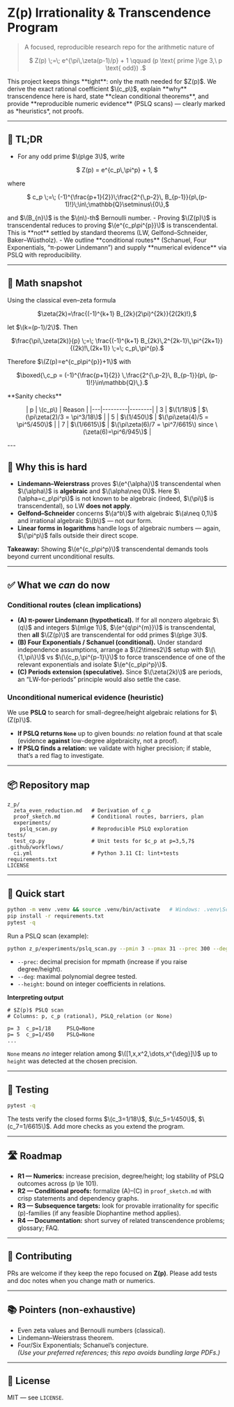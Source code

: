 # Z(p) Irrationality & Transcendence Program

> A focused, reproducible research repo for the arithmetic nature of
> <p align="center">
> $ Z(p) \;=\; e^{\pi\,\zeta(p-1)/p} + 1 \qquad (p \text{ prime }\ge 3,\ p \text{ odd}) .$
</p>
This project keeps things **tight**: only the math needed for $Z(p)$.  
We derive the exact rational coefficient $\(c_p\)$, explain **why** transcendence here is hard,
state **clean conditional theorems**, and provide **reproducible numeric evidence** (PSLQ scans) — clearly marked as *heuristics*, not proofs.

---

## 🧭 TL;DR
- For any odd prime $\(p\ge 3\)$, write
<p align="center">
  $ Z(p) = e^{c_p\,\pi^p} + 1, $
</p>
  where
  <p align="center">
  $ c_p \;=\; (-1)^{\frac{p+1}{2}}\;\frac{2^{\,p-2}\, B_{p-1}}{p\,(p-1)!}\;\in\;\mathbb{Q}\setminus\{0\},$
  </p>
  and $\(B_{n}\)$ is the $\(n\)-th$ Bernoulli number.
- Proving $\(Z(p)\)$ is transcendental reduces to proving $\(e^{c_p\pi^{p}}\)$ is transcendental.  
  This is **not** settled by standard theorems (LW, Gelfond–Schneider, Baker–Wüstholz).  
- We outline **conditional routes** (Schanuel, Four Exponentials, “π-power Lindemann”) and supply **numerical evidence** via PSLQ with reproducibility.

---

## 🧮 Math snapshot

Using the classical even–zeta formula
<p align="center">
$\zeta(2k)=\frac{(-1)^{k+1} B_{2k}(2\pi)^{2k}}{2(2k)!},$
</p>
let $\(k=(p-1)/2\)$. Then
<p align="center">
$\frac{\pi\,\zeta(2k)}{p} \;=\; \frac{(-1)^{k+1} B_{2k}\,2^{2k-1}\,\pi^{2k+1}}{(2k)!\,(2k+1)} \;=\; c_p\,\pi^{p}.$

Therefore $\(Z(p)=e^{c_p\pi^{p}}+1\)$ with
<p align="center">
$\boxed{\,c_p = (-1)^{\frac{p+1}{2}} \,\frac{2^{\,p-2}\, B_{p-1}}{p\, (p-1)!}\in\mathbb{Q}\,}.$
</p>
**Sanity checks**
<p align="center">
| p | \(c_p\) | Reason |
|---|---------|--------|
| 3 | $\(1/18\)$ | $\(\pi\zeta(2)/3 = \pi^3/18\)$ |
| 5 | $\(1/450\)$ | $\(\pi\zeta(4)/5 = \pi^5/450\)$ |
| 7 | $\(1/6615\)$ | $\(\pi\zeta(6)/7 = \pi^7/6615\) since \(\zeta(6)=\pi^6/945\)$ |
</p>
---

## 🧱 Why this is hard
- **Lindemann–Weierstrass** proves $\(e^{\alpha}\)$ transcendental when $\(\alpha\)$ is **algebraic** and $\(\alpha\neq 0\)$. Here $\(\alpha=c_p\pi^p\)$ is not known to be algebraic (indeed, $\(\pi\)$ is transcendental), so LW **does not apply**.
- **Gelfond–Schneider** concerns $\(a^b\)$ with algebraic $\(a\neq 0,1\)$ and irrational algebraic $\(b\)$ — not our form.
- **Linear forms in logarithms** handle logs of algebraic numbers — again, $\(\pi^p\)$ falls outside their direct scope.

**Takeaway:** Showing $\(e^{c_p\pi^p}\)$ transcendental demands tools beyond current unconditional results.

---

## ✅ What we *can* do now

### Conditional routes (clean implications)
- **(A) π-power Lindemann (hypothetical).** If for all nonzero algebraic $\(q\)$ and integers $\(m\ge 1\)$, $\(e^{q\pi^{m}}\)$ is transcendental, then **all** $\(Z(p)\)$ are transcendental for odd primes $\(p\ge 3\)$.
- **(B) Four Exponentials / Schanuel (conditional).** Under standard independence assumptions, arrange a $\(2\times2\)$ setup with $\(\{1,\pi\}\)$ vs $\(\{c_p,\pi^{p-1}\}\)$ to force transcendence of one of the relevant exponentials and isolate $\(e^{c_p\pi^p}\)$.
- **(C) Periods extension (speculative).** Since $\(\zeta(2k)\)$ are periods, an “LW-for-periods” principle would also settle the case.

### Unconditional numerical evidence (heuristic)
We use **PSLQ** to search for small-degree/height algebraic relations for $\(Z(p)\)$.  
- **If PSLQ returns `None`** up to given bounds: *no* relation found at that scale (evidence **against** low-degree algebraicity, not a proof).  
- **If PSLQ finds a relation:** we validate with higher precision; if stable, that’s a red flag to investigate.

---

## 📦 Repository map

```
z_p/
  zeta_even_reduction.md   # Derivation of c_p
  proof_sketch.md          # Conditional routes, barriers, plan
  experiments/
    pslq_scan.py           # Reproducible PSLQ exploration
tests/
  test_cp.py               # Unit tests for $c_p at p=3,5,7$
.github/workflows/
  ci.yml                   # Python 3.11 CI: lint+tests
requirements.txt
LICENSE
```

---

## 🚀 Quick start

```bash
python -m venv .venv && source .venv/bin/activate   # Windows: .venv\Scripts\activate
pip install -r requirements.txt
pytest -q
```

Run a PSLQ scan (example):
```bash
python z_p/experiments/pslq_scan.py --pmin 3 --pmax 31 --prec 300 --deg 6 --height 2000
```
- `--prec`: decimal precision for mpmath (increase if you raise degree/height).
- `--deg`: maximal polynomial degree tested.
- `--height`: bound on integer coefficients in relations.

**Interpreting output**
```
# $Z(p)$ PSLQ scan
# Columns: p, c_p (rational), PSLQ_relation (or None)

p= 3  c_p=1/18     PSLQ=None
p= 5  c_p=1/450    PSLQ=None
...
```
`None` means *no* integer relation among $\([1,x,x^2,\dots,x^{\deg}]\)$ up to `height` was detected at the chosen precision.

---

## 🧪 Testing
```bash
pytest -q
```
The tests verify the closed forms $\(c_3=1/18\)$, $\(c_5=1/450\)$, $\(c_7=1/6615\)$. Add more checks as you extend the program.

---

## 🛣️ Roadmap
- **R1 — Numerics:** increase precision, degree/height; log stability of PSLQ outcomes across \(p \le 101\).
- **R2 — Conditional proofs:** formalize (A)–(C) in `proof_sketch.md` with crisp statements and dependency graphs.
- **R3 — Subsequence targets:** look for provable irrationality for specific \(p\)-families (if any feasible Diophantine method applies).
- **R4 — Documentation:** short survey of related transcendence problems; glossary; FAQ.

---

## 🤝 Contributing
PRs are welcome if they keep the repo focused on **Z(p)**. Please add tests and doc notes when you change math or numerics.

---

## 📚 Pointers (non-exhaustive)
- Even zeta values and Bernoulli numbers (classical).  
- Lindemann–Weierstrass theorem.  
- Four/Six Exponentials; Schanuel’s conjecture.  
*(Use your preferred references; this repo avoids bundling large PDFs.)*

---

## 📝 License
MIT — see `LICENSE`.
